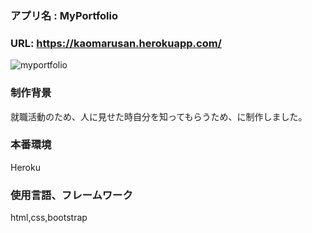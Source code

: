 ### アプリ名 : MyPortfolio
### URL: https://kaomarusan.herokuapp.com/
![myportfolio](https://user-images.githubusercontent.com/64763739/86575870-e6791400-bfb2-11ea-86fb-fcbf9f323b68.png)

### 制作背景
就職活動のため、人に見せた時自分を知ってもらうため、に制作しました。

### 本番環境
Heroku

### 使用言語、フレームワーク
html,css,bootstrap
